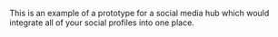 This is an example of a prototype for a social media hub which would integrate all of your social profiles into one place. 
